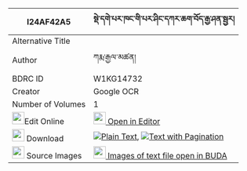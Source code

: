|I24AF42A5|སྡེ་དགེ་པར་ཁང་གི་པར་ཤིང་དཀར་ཆག་བོད་རྒྱ་ཤན་སྦྱར། 
| --- | --- 
|Alternative Title |
|Author| ཀརྨ་རྒྱལ་མཚན།
|BDRC ID | W1KG14732
|Creator | Google OCR
|Number of Volumes| 1
|<img width="25" src="https://img.icons8.com/color/25/000000/edit-property.png">Edit Online| [<img width="25" src="https://avatars.githubusercontent.com/u/45091458?s=200&v=4"> Open in Editor](http://editor.openpecha.org/I24AF42A5)
|<img width="25" src="https://img.icons8.com/fluent/48/000000/download-2.png"/>  Download | [![](https://img.icons8.com/color/20/000000/txt.png)Plain Text](https://github.com/Openpecha/I24AF42A5/releases/download/v2/derge_parkhang_gi_parshing_kar_plain_I24AF42A5.zip), [![](https://img.icons8.com/color/20/000000/txt.png)Text with Pagination](https://github.com/Openpecha/I24AF42A5/releases/download/v2/derge_parkhang_gi_parshing_kar_pages_I24AF42A5.zip)
|<img width="25" src="https://img.icons8.com/plasticine/100/000000/pictures-folder.png"/>  Source Images | [<img width="25" src="https://library.bdrc.io/icons/BUDA-small.svg"> Images of text file open in BUDA](https://library.bdrc.io/show/bdr:W1KG14732)